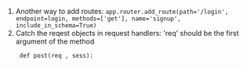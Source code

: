 1. Another way to add routes:
   ```app.router.add_route(path='/login', endpoint=login, methods=['get'], name='signup', include_in_schema=True)```
2. Catch the reqest objects in request handlers: 'req' should be the first argument of the method
   ```
    def post(req , sess):
   ```